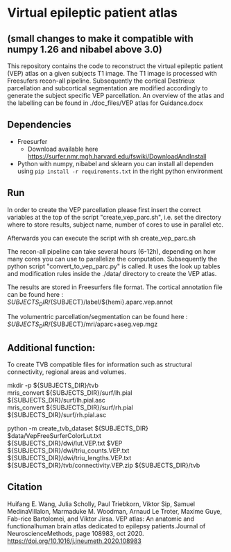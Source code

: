 # Virtual epileptic patient atlas 
## (small changes to make it compatible with numpy 1.26 and nibabel above 3.0)

This repository contains the code to reconstruct the virtual epileptic patient (VEP) atlas on a given subjects T1 image. 
The T1 image is processed with Freesufers recon-all pipeline. 
Subsequently the cortical Destrieux parcellation and subcortical segmentation are modified accordingly to generate the subject specific VEP parcellation.
An overview of the atlas and the labelling can be found in 
./doc_files/VEP atlas for Guidance.docx

## Dependencies
* Freesurfer 
	* Download available here https://surfer.nmr.mgh.harvard.edu/fswiki/DownloadAndInstall
* Python with numpy, nibabel and sklearn 
	you can install all dependen using 
	`pip install -r requirements.txt` in the right python environment


## Run 

In order to create the VEP parcellation please first insert the correct variables at the top of the script "create_vep_parc.sh", i.e. set the directory where to store results, subject name, number of cores to use in parallel etc.

Afterwards you can execute the script with 
sh create_vep_parc.sh

The recon-all pipeline can take several hours (6-12h), depending on how many cores you can use to parallelize the computation. 
Subsequently the python script "convert_to_vep_parc.py" is called. 
It uses the look up tables and modification rules inside the ./data/ directory to create the VEP atlas. 

The results are stored in Freesurfers file format.
The cortical annotation file can be found here :
${SUBJECTS_DIR}/${SUBJECT}/label/${hemi}.aparc.vep.annot

The volumentric parcellation/segmentation can be found here :
${SUBJECTS_DIR}/${SUBJECT}/mri/aparc+aseg.vep.mgz

## Additional function: 
To create TVB compatible files for information such as structural connectivity, regional areas and volumes. 

mkdir -p ${SUBJECTS_DIR}/tvb \
mris_convert ${SUBJECTS_DIR}/surf/lh.pial ${SUBJECTS_DIR}/surf/lh.pial.asc \
mris_convert ${SUBJECTS_DIR}/surf/rh.pial ${SUBJECTS_DIR}/surf/rh.pial.asc

python -m create_tvb_dataset ${SUBJECTS_DIR} \
$data/VepFreeSurferColorLut.txt \
${SUBJECTS_DIR}/dwi/lut.VEP.txt $VEP \
${SUBJECTS_DIR}/dwi/triu_counts.VEP.txt ${SUBJECTS_DIR}/dwi/triu_lengths.VEP.txt \
${SUBJECTS_DIR}/tvb/connectivity.VEP.zip ${SUBJECTS_DIR}/tvb


## Citation
Huifang E. Wang, Julia Scholly, Paul Triebkorn, Viktor Sip, Samuel MedinaVillalon, Marmaduke M. Woodman, Arnaud Le Troter, Maxime Guye, Fab-rice Bartolomei, and Viktor Jirsa.  VEP atlas:  An anatomic and functionalhuman brain atlas dedicated to epilepsy patients.Journal of NeuroscienceMethods, page 108983, oct 2020.
https://doi.org/10.1016/j.jneumeth.2020.108983

